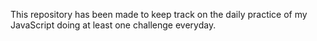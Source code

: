 This repository has been made to keep track on the daily practice of my JavaScript doing at least one challenge everyday.
